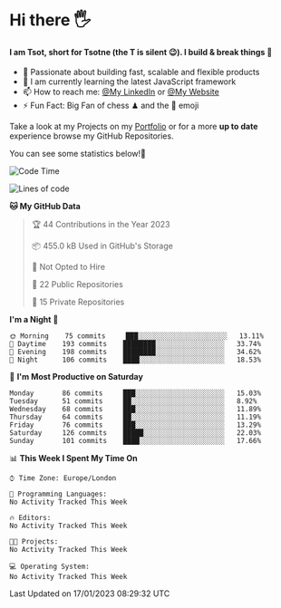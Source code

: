 # Hi there :raised_hand_with_fingers_splayed:
#### I am Tsot, short for Tsotne (the T is silent :wink:). I build & break things :space_invader:
- :telescope: Passionate about building fast, scalable and flexible products
- :seedling: I am currently learning the latest JavaScript framework 
- :mailbox: How to reach me: [@My LinkedIn](https://www.linkedin.com/in/tsotne-gvadzabia/) or [@My Website](https://tsotne.co.uk/contact)
- :zap: Fun Fact: Big Fan of chess ♟ and the 👾 emoji

Take a look at my Projects on my [Portfolio](https://tsotne.co.uk/) or for a more **up to date** experience browse my GitHub Repositories.

You can see some statistics below!:space_invader:
<!--START_SECTION:waka-->
![Code Time](http://img.shields.io/badge/Code%20Time-761%20hrs%202%20mins-blue)

![Lines of code](https://img.shields.io/badge/From%20Hello%20World%20I%27ve%20Written-650%20Thousand%20lines%20of%20code-blue)

**🐱 My GitHub Data** 

> 🏆 44 Contributions in the Year 2023
 > 
> 📦 455.0 kB Used in GitHub's Storage 
 > 
> 🚫 Not Opted to Hire
 > 
> 📜 22 Public Repositories 
 > 
> 🔑 15 Private Repositories  
 > 
**I'm a Night 🦉** 

```text
🌞 Morning    75 commits     ███░░░░░░░░░░░░░░░░░░░░░░   13.11% 
🌆 Daytime    193 commits    ████████░░░░░░░░░░░░░░░░░   33.74% 
🌃 Evening    198 commits    ████████░░░░░░░░░░░░░░░░░   34.62% 
🌙 Night      106 commits    ████░░░░░░░░░░░░░░░░░░░░░   18.53%

```
📅 **I'm Most Productive on Saturday** 

```text
Monday       86 commits     ███░░░░░░░░░░░░░░░░░░░░░░   15.03% 
Tuesday      51 commits     ██░░░░░░░░░░░░░░░░░░░░░░░   8.92% 
Wednesday    68 commits     ███░░░░░░░░░░░░░░░░░░░░░░   11.89% 
Thursday     64 commits     ██░░░░░░░░░░░░░░░░░░░░░░░   11.19% 
Friday       76 commits     ███░░░░░░░░░░░░░░░░░░░░░░   13.29% 
Saturday     126 commits    █████░░░░░░░░░░░░░░░░░░░░   22.03% 
Sunday       101 commits    ████░░░░░░░░░░░░░░░░░░░░░   17.66%

```


📊 **This Week I Spent My Time On** 

```text
⌚︎ Time Zone: Europe/London

💬 Programming Languages: 
No Activity Tracked This Week

🔥 Editors: 
No Activity Tracked This Week

🐱‍💻 Projects: 
No Activity Tracked This Week

💻 Operating System: 
No Activity Tracked This Week

```


 Last Updated on 17/01/2023 08:29:32 UTC
<!--END_SECTION:waka-->

